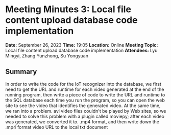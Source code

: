 # Meeting Minutes 3: Local file content upload database code implementation


**Date:** September 26, 2023
**Time:** 19:05
**Location:** Online
**Meeting Topic:** Local file content upload database code implementation
**Attendees:** Lyu Mingyi, Zhang Yunzhong, Su Yongyuan

## Summary
In order to write the code for the IoT recognizer into the database, we first need to get the URL and runtime for each video generated at the end of the running program, then write a piece of code to write the URL and runtime to the SQL database each time you run the program, so you can open the web site to see the video that identifies the generated video.
At the same time, we ran into a problem. avi video files couldn't be played by Web sites, so we needed to solve this problem with a plugin called moviepy; after each video was generated, we converted it to. .mp4 format, and then write down the .mp4 format video URL to the local txt document

